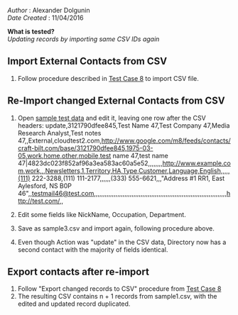 _Author_        : Alexander Dolgunin  
_Date Created_  : 11/04/2016

**What is tested?**  
_Updating records by importing same CSV IDs again_

Import External Contacts from CSV
-----
1. Follow procedure described in [Test Case 8](https://github.com/takbok/shared-contacts-admin/blob/master/testcases/testcase-8.md) to import CSV file.

Re-Import changed External Contacts from CSV
-----
1. Open [sample test data](https://github.com/takbok/shared-contacts-admin/blob/master/testcases/test-data/sample1.csv) and edit it, leaving one row after the CSV headers:
    update,3121790dfee845,Test Name 47,Test Company 47,Media Research Analyst,Test notes 47,,External,cloudtest2.com,http://www.google.com/m8/feeds/contacts/craft-bilt.com/base/3121790dfee845,1975-03-05,work,home,other,mobile,test name 47,test name 47|4823dc023f852af96a3ea583ac60a5e52,,,,,,,,http://www.example.com,work,,,Newsletters,1,Territory,HA,Type,Customer,Language,English,,,,,(111) 222-3288,(111) 111-2177,,,,,,(333) 555-6621,,,"Address #1 RR1, East Aylesford, NS B0P 46",,testmail46@test.com,,,,,,,,,,,,,,,,,,,,,,,,,,,,,,,,,,,,,,,,,,,,,,,,,,,,,,,,,,,,,,,,,,,,,,,,,,http://test.com/,,

2. Edit some fields like NickName, Occupation, Department.
3. Save as sample3.csv and import again, following procedure above.
4. Even though Action was "update" in the CSV data, Directory now has a second contact with the majority of fields identical.

Export contacts after re-import
-----
1. Follow "Export changed records to CSV" procedure from [Test Case 8](https://github.com/takbok/shared-contacts-admin/blob/master/testcases/testcase-8.md)
2. The resulting CSV contains n + 1 records from sample1.csv, with the edited and updated record duplicated.
